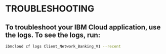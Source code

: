# TROUBLESHOOTING

## To troubleshoot your IBM Cloud application, use the logs. To see the logs, run:

```bash
ibmcloud cf logs Client_Network_Banking_V1 --recent
```
